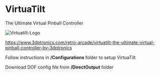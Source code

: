 # VirtuaTilt
The Ultimate Virtual Pinball Controller

![Virtuatilt-Logo](https://github.com/user-attachments/assets/008eb069-ae15-4c05-82a2-afc0d46a5155)


https://www.3dptronics.com/retro-arcade/virtuatilt-the-ultimate-virtual-pinball-controller-by-3dptronics


Follow instructions in **/Configurations** folder to setup VirtuaTilt

Download DOF config file from **/DirectOutput** folder
